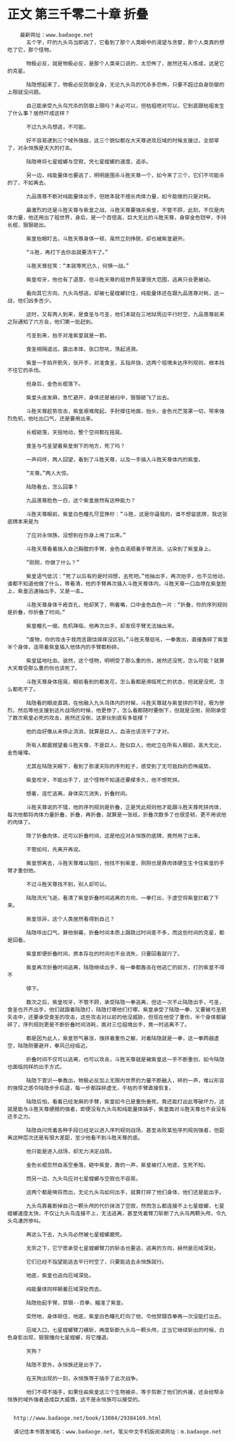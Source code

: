# 正文 第三千零二十章 折叠
        最新网址：www.badaoge.net
          五个字，吓的九头鸟当即逃了，它看到了那个人类眼中的渴望与贪婪，那个人类真的想吃了它，那个怪物。
      
          物极必反，就是物极必反，是那个人类亲口说的，太恐怖了，居然还有人练成，这是它的克星。
      
          陆隐想起来了，物极必反防御全身，无论九头鸟的咒杀多恐怖，只要不超过自身防御的上限就没问题。
      
          自己能承受九头鸟咒杀的防御上限吗？未必可以，但枯祖绝对可以，它到底跟枯祖发生了什么事？居然吓成这样？
      
          不过九头鸟想逃，不可能。
      
          好不容易逮到三个域外强敌，这三个貌似都在大天尊进攻厄域的时候支援过，全部宰了，对永恒族是天大的打击。
      
          陆隐唤将七星螳螂与空寂，凭七星螳螂的速度，追杀。
      
          另一边，纯能量体也要逃了，明明是围杀斗胜天尊一个，如今来了三个，它们不可能杀的了，不如离去。
      
          九品莲尊不断对纯能量体出手，但她本就不擅长肉体力量，如今能做的只是对耗。
      
          最激烈的还是斗胜天尊与紫皇之战，斗胜天尊要强杀紫皇，不管不顾，此刻，不仅是肉体力量，他还用出了祖世界，身后，是一个百倍高，巨大无比的斗胜天尊，身穿金色铠甲，手持长棍，狠狠砸出。
      
          紫皇抬眼盯去，斗胜天尊身体一顿，虽然立刻挣脱，却也被紫皇避开。
      
          “斗胜，再打下去你血就要流干了。”
      
          斗胜天尊狂笑：“本就等死已久，何惧一战。”
      
          紫皇咬牙，他也有了退意，但斗胜天尊的祖世界笼罩很大范围，逃离只会更被动。
      
          看向其它方向，九头鸟想逃，却被七星螳螂拦住，纯能量体还在跟九品莲尊对耗，这一战，他们凶多吉少。
      
          这时，又有两人到来，是食圣与弓圣，他们本就在三地狱周边平行时空，九品莲尊前来之际通知了六方会，他们第一批赶到。
      
          弓圣到来，抬手对准紫皇就是一箭。
      
          食圣相隔遥远，露出本体，张口怒吼，荡起涟漪。
      
          紫皇一手拍开箭矢，张开手，对准食圣，五指并拢，这两个祖境未达序列规则，根本挡不住它的杀伐。
      
          但身后，金色长棍落下。
      
          紫皇头皮发麻，急忙避开，身体还是被扫中，狠狠砸飞了出去。
      
          斗胜天尊趁势攻击，紫皇艰难爬起，手肘撑住地面，抬头，金色光芒笼罩一切，带来强烈危机，他吐出口气，还是要用出来。
      
          长棍砸落，天摇地动，整个空间都在摇晃。
      
          食圣与弓圣望着紫皇倒下的地方，死了吗？
      
          一声闷哼，两人回望，看到了斗胜天尊，以及一手插入斗胜天尊体内的紫皇。
      
          “天尊。”两人大惊。
      
          陆隐看去，怎么回事？
      
          九品莲尊脸色一白，这个紫皇居然有这种能力？
      
          斗胜天尊眼前，紫皇白色瞳孔尽显狰狞：“斗胜，这是你逼我的，谁不想留底牌，我这张底牌本来是为
      
          了应对永恒族，没想到在你身上用了出来。”
      
          斗胜天尊看着插入自己胸膛的手臂，金色血液顺着手臂流淌，沾染到了紫皇身上。
      
          “刚刚，你做了什么？”
      
          紫皇语气低沉：“死了以后有的是时间想，去死吧。”他抽出手，再次抬手，也不见他动，谁都不知道他做了什么，等看清，他的手臂再次插入斗胜天尊体内，斗胜天尊一口血喷在紫皇脸上，紫皇迅速抽出手，又是一击…
      
          斗胜天尊身体千疮百孔，他却笑了，咧着嘴，口中金色血色一片：“折叠，你的序列规则是折叠，你折叠了时间。”
      
          紫皇瞳孔一缩，危机降临，他再次出手，却发现手臂无法抽出来。
      
          “废物，你的攻击于我而言跟饶痒痒没区别。”斗胜天尊低吼，一拳轰出，直接轰碎了紫皇半个身体，连带着紫皇插入他体内的手臂都粉碎。
      
          紫皇猛地吐血，骇然，这个怪物，明明受了那么重的伤，居然还没死，怎么可能？就算大天尊受那么重的伤也该死了。
      
          斗胜天尊身体摇晃，眼前看到的都发花，怎么看都是濒临死亡的状态，但就是没死，怎么都死不了。
      
          陆隐看的眼皮直跳，在他融入九头鸟体内的时候，斗胜天尊就与紫皇拼的不轻，极为惨烈，然后等他支援到这片战场的时候，他更惨了，怎么看都随时要倒下，但就是没倒，刚刚承受了数次紫皇必死的攻击，居然还没倒，这家伙到底有多能撑？
      
          他的血好像从未停止流淌，就算是巨人，血液也该流干了才对。
      
          所有人都震撼望着斗胜天尊，不是巨人，胜似巨人，他屹立在所有人眼前，高大无比，金色璀璨。
      
          尤其在陆隐天眼下，看到了弥漫天际的序列粒子，感受到了无可抵挡的恐怖威势。
      
          紫皇咬牙，不能出手了，这个怪物不知道还要撑多久，他不想死拼。
      
          想着，连忙逃离，身体突兀消失，折叠时间。
      
          斗胜天尊说的不错，他的序列规则是折叠，正是凭此规则他才能跟斗胜天尊死拼肉体，每次他都将肉体力量折叠，折叠，再折叠，就算是一张纸，折叠次数多了也很坚韧，更不用说他的肉体了。
      
          除了折叠肉体，还可以折叠时间，这是他应对永恒族的底牌，竟然用了出来。
      
          不管如何，先离开再说。
      
          紫皇想离去，斗胜天尊难以阻拦，他找不到紫皇，刚刚也是靠肉体硬生生卡住紫皇的手臂才重创他。
      
          不过斗胜天尊找不到，别人却可以。
      
          陆隐流光飞逝，看清了紫皇折叠时间逃离的方向，一拳打出，于虚空将紫皇拦截了下来。
      
          紫皇惊异，这个人类居然看得到自己？
      
          陆隐呼出口气，算他倒霉，折叠时间本质上跟跳过时间差不多，而这些时间的克星，都是回看。
      
          紫皇即便折叠时间，原本存在的时间也不会消失，只要回看就行了。
      
          紫皇再次折叠时间逃离，陆隐继续出手，每一拳都轰击在他逃亡的前方，打的紫皇不得不
      
          停下。
      
          数次之后，紫皇咬牙，不管不顾，承受陆隐一拳逃离，但这一次不止陆隐出手，弓圣，食圣也齐齐出手，他们就跟着陆隐打，陆隐打哪他们打哪，紫皇承受了陆隐一拳，又要被弓圣箭矢击中，还要承受食圣的攻击，这些攻击对以前的他没威胁，但现在他受了重伤，半个身体都破碎了，序列规则更是不断折叠时间消耗，面对三位祖境出手，竟一时逃离不了。
      
          都是因为此人，紫皇怒气暴涨，强拼着重伤之躯，对着陆隐就是一拳，这一拳跨越虚空，陆隐刚要避开，拳风已经临近。
      
          折叠时间不仅可以逃离，也可以攻击，斗胜天尊就是被紫皇这一手不断重创，如今陆隐也面临同样的出手方式。
      
          陆隐下意识一拳轰出，物极必反加上无限内世界的力量不断融入，砰的一声，难以形容的强悍之感令陆隐步步后退，每一步都踩碎虚无，干枯的手臂直接恢复。
      
          陆隐后怕，看着已经发麻的手臂，紫皇如今已是重伤垂死，竟还能打出此等破坏力，这就是能与斗胜天尊硬撼的强者，即便没有九头鸟和纯能量体插手，紫皇面对斗胜天尊也不会没有还手之力。
      
          陆隐自问凭着各种手段已经足以进入序列规则战场，甚至击败某些序列规则强者，但距离这种层次还是有很大差距，至少他看不到斗胜天尊的底。
      
          他只能是进入战场，却无力决定战局。
      
          金色长棍忽然自高空垂落，砸中紫皇，轰的一声，紫皇被打入地底，生死不知。
      
          而另一边，九头鸟应对七星螳螂与空寂也不容易。
      
          这两个都是唤将而出，无论九头鸟如何出手，就算打碎了他们身体，他们还是能出手。
      
          九头鸟靠着断掉自己一颗头颅的代价抹消了空寂，然而怎么都连接不上七星螳螂，七星螳螂速度太快，不仅让九头鸟连接不上，无法逃离，甚至凭着臂刀斩断了九头鸟两颗头颅，令九头鸟凄厉惨叫。
      
          再这么下去，九头鸟必然被七星螳螂磨死。
      
          无奈之下，它宁愿承受七星螳螂臂刀的斩击也要逃，逃离的方向，赫然是厄域深处。
      
          它们已经不指望能逃去平行时空了，只要能逃去永恒族就行。
      
          地底，紫皇也逃向厄域深处。
      
          纯能量体同样朝着厄域深处而去。
      
          陆隐抬起手臂，禁锢--百拳，瞄准了紫皇。
      
          突然地，身体顿住，地底，紫皇白色瞳孔盯向了他，令他禁锢百拳再一次没能打出去。
      
          厄域入口，七星螳螂臂刀横斩，再度斩断九头鸟一颗头颅，正当它继续斩出的时候，白色身影出现，狠狠撞向七星螳螂，将它撞退。
      
          天狗？
      
          陆隐不意外，永恒族还是出手了。
      
          在天狗出现的一刻，永恒族等于插手了此次战争。
      
          他们不得不插手，如果任由紫皇这三个生物被杀，等于剪断了他们的外援，还会给帮永恒族的域外强者造成巨大威慑，这不是永恒族可以接受的。
      
      
      http://www.badaoge.net/book/13084/29384169.html
      
      请记住本书首发域名：www.badaoge.net。笔尖中文手机版阅读网址：m.badaoge.net